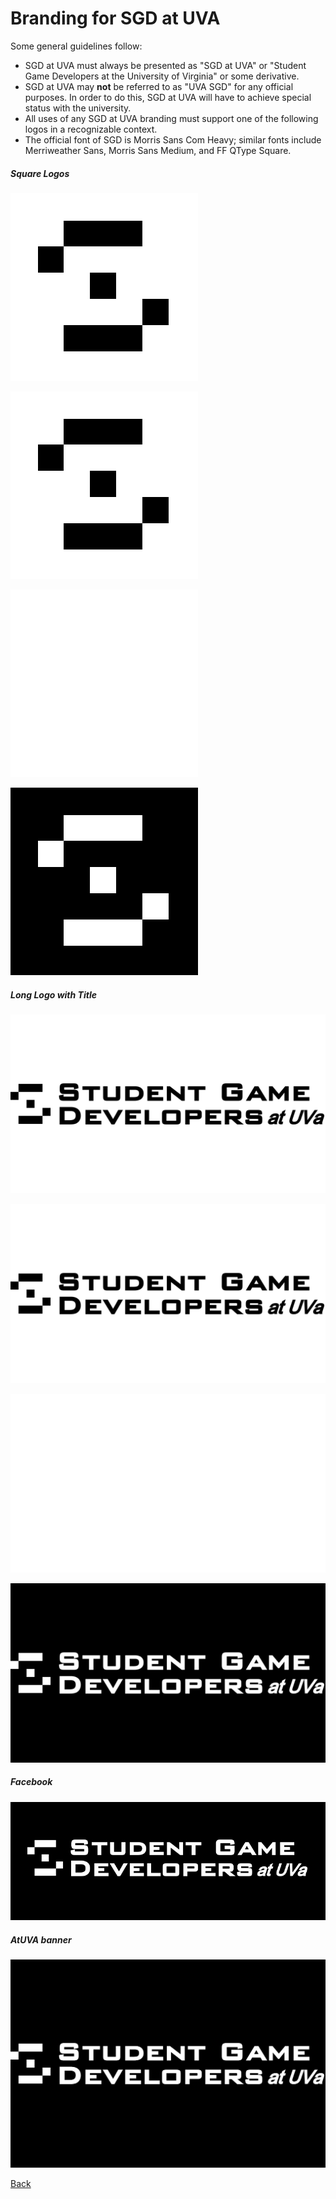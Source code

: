 # Branding for SGD at UVA

Some general guidelines follow:

* SGD at UVA must always be presented as "SGD at UVA" or "Student Game Developers at the University of Virginia" or some derivative.
* SGD at UVA may **not** be referred to as "UVA SGD" for any official purposes. In order to do this, SGD at UVA will have to achieve special status with the university.
* All uses of any SGD at UVA branding must support one of the following logos in a recognizable context.
* The official font of SGD is Morris Sans Com Heavy; similar fonts include Merriweather Sans, Morris Sans Medium, and FF QType Square.

##### Square Logos

![black on alpha](./Logo_blackOnAlpha.png)

![black on white](./Logo_blackOnWhite.png)

![white on alpha](./Logo_whiteOnAlpha.png)

![white on black](./Logo_whiteOnBlack.png)

##### Long Logo with Title

![black on alpha](./Logo_Title_blackOnAlpha.png)

![black on white](./Logo_Title_blackOnWhite.png)

![white on alpha](./Logo_Title_whiteOnAlpha.png)

![white on black](./Logo_Title_whiteOnBlack.png)

##### Facebook

![event banner pic](FBEventBanner_whiteOnBlack.png)

##### AtUVA banner

![banner pic](Logo_Title_AtUVA_whiteOnBlack.png)

[Back](../README.md)
